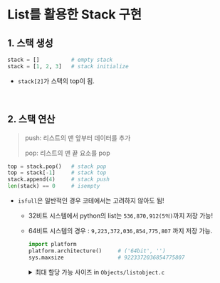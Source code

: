 # List를 활용한 Stack 구현

## 1. 스택 생성 

```py
stack = []          # empty stack
stack = [1, 2, 3]   # stack initialize
```

* `stack[2]`가 스택의 top이 됨.

<br/>

## 2. 스택 연산

> push: 리스트의 맨 앞부터 데이터를 추가
>
> pop: 리스트의 맨 끝 요소를 pop

```py
top = stack.pop()   # stack pop
top = stack[-1]     # stack top
stack.append(4)     # stack push
len(stack) == 0     # isempty
```

* `isfull`은 일반적인 경우 코테에서는 고려하지 않아도 됨!

  * 32비트 시스템에서 python의 list는 `536,870,912(5억)`까지 저장 가능!

  * 64비트 시스템의 경우 : `9,223,372,036,854,775,807` 까지 저장 가능.

    ```py
    import platform
    platform.architecture()     # ('64bit', '')
    sys.maxsize                 # 9223372036854775807
    ```

    <details>
    <summary>최대 할당 가능 사이즈 in <code>Objects/listobject.c</code></summary>

    ```cpp
    /* Ensure enough temp memory for 'need' array slots is available.
    * Returns 0 on success and -1 if the memory can't be gotten.
    */
    static int
    merge_getmem(MergeState *ms, Py_ssize_t need)
    {
        assert(ms != NULL);
        if (need <= ms->alloced)
            return 0;
        /* Don't realloc!  That can cost cycles to copy the old data, but
        * we don't care what's in the block.
        */
        merge_freemem(ms);

        /* 
            * 여기 코드에 최대 할당 가능한 사이즈가 나옴!
            * (size_t)need > PY_SSIZE_T_MAX / sizeof(PyObject*)
            * 
            * in <pyport.h>
            * Largest positive value of type Py_ssize_t.
            * #define PY_SSIZE_T_MAX ((Py_ssize_t)(((size_t)-1)>>1))
            * 
            */
            
        if ((size_t)need > PY_SSIZE_T_MAX / sizeof(PyObject*)) {
            PyErr_NoMemory();
            return -1;
        }
        ms->a = (PyObject **)PyMem_Malloc(need * sizeof(PyObject*));
        if (ms->a) {
            ms->alloced = need;
            return 0;
        }
        PyErr_NoMemory();
        merge_freemem(ms);          /* reset to sane state */
        return -1;
    }
    ```

    </details>
